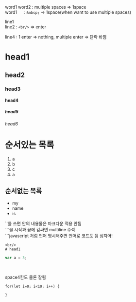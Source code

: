 word1                  word2 : multiple spaces => 1space<br/>
word1 &nbsp;&nbsp;&nbsp;&nbsp; : `&nbsp;` => 1space(when want to use multiple spaces)



line1<br/>
line2 : `<br/>` => enter



line4 : 1 enter => nothing, multiple enter => 단락 바뀜

# head1
## head2
### head3
#### head4
##### head5 
###### head6

# 순서있는 목록
1. a
2. b
3. c
2. a

## 순서없는 목록
- my
- name
- is

``를 쓰면 안의 내용물은 마크다운 적용 안됨<br/>
\```을 시작과 끝에 감싸면 multiline 주석<br/>
\```javascript  처럼 언어 명시해주면 언어로 코드도 됨 심지어! <br/>

```
<br/>
# head1
```

``` javascript
var a = 3;
```
<br/>

space4칸도 물론 잘됨
    
    for(let i=0; i<10; i++) {
    
    }

